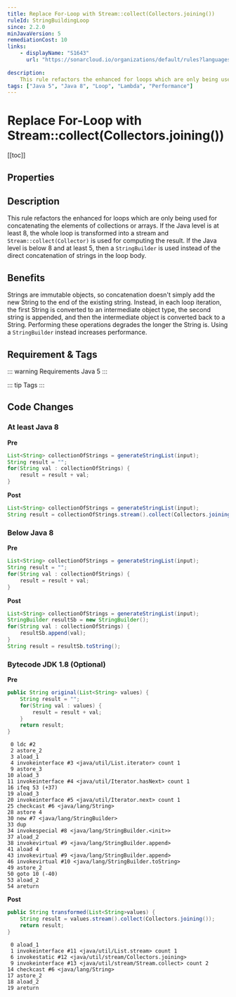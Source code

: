 ```yaml
---
title: Replace For-Loop with Stream::collect(Collectors.joining())
ruleId: StringBuildingLoop
since: 2.2.0
minJavaVersion: 5
remediationCost: 10
links:
    - displayName: "S1643"
      url: "https://sonarcloud.io/organizations/default/rules?languages=java&open=java%3AS1643&q=S1643"
    
description:
    This rule refactors the enhanced for loops which are only being used for concatenating the elements of collections or arrays.
tags: ["Java 5", "Java 8", "Loop", "Lambda", "Performance"]
---
```


# Replace For-Loop with Stream::collect(Collectors.joining())

[[toc]]

## Properties

<RuleProperties />


## Description

This rule refactors the enhanced for loops which are only being used for concatenating the elements of collections or arrays.
If the Java level is at least 8, the whole loop is transformed into a stream and `Stream::collect(Collector)` is used for computing the result.
If the Java level is below 8 and at least 5, then a `StringBuilder` is used instead of the direct concatenation of strings in the loop body.

## Benefits
Strings are immutable objects, so concatenation doesn't simply add the new String to the end of the existing string.
Instead, in each loop iteration, the first String is converted to an intermediate object type, the second string is appended, and then the intermediate object is converted back to a String.
Performing these operations degrades the longer the String is. Using a `StringBuilder` instead increases performance.

## Requirement & Tags

::: warning Requirements
Java 5
:::

::: tip Tags
<TagLinks />
:::

## Code Changes

### At least Java 8

__Pre__
```java
List<String> collectionOfStrings = generateStringList(input);
String result = "";
for(String val : collectionOfStrings) {
    result = result + val;
}
```

__Post__
```java
List<String> collectionOfStrings = generateStringList(input);
String result = collectionOfStrings.stream().collect(Collectors.joining());
```

### Below Java 8

__Pre__
```java
List<String> collectionOfStrings = generateStringList(input);
String result = "";
for(String val : collectionOfStrings) {
    result = result + val;
}
```

__Post__
```java
List<String> collectionOfStrings = generateStringList(input);
StringBuilder resultSb = new StringBuilder();
for(String val : collectionOfStrings) {
    resultSb.append(val);
}
String result = resultSb.toString();
```

### Bytecode JDK 1.8 (Optional)

__Pre__
```java
public String original(List<String> values) {
    String result = "";
    for(String val : values) {
        result = result + val;
    }
    return result;
}
```

```
 0 ldc #2
 2 astore_2
 3 aload_1
 4 invokeinterface #3 <java/util/List.iterator> count 1
 9 astore_3
10 aload_3
11 invokeinterface #4 <java/util/Iterator.hasNext> count 1
16 ifeq 53 (+37)
19 aload_3
20 invokeinterface #5 <java/util/Iterator.next> count 1
25 checkcast #6 <java/lang/String>
28 astore 4
30 new #7 <java/lang/StringBuilder>
33 dup
34 invokespecial #8 <java/lang/StringBuilder.<init>>
37 aload_2
38 invokevirtual #9 <java/lang/StringBuilder.append>
41 aload 4
43 invokevirtual #9 <java/lang/StringBuilder.append>
46 invokevirtual #10 <java/lang/StringBuilder.toString>
49 astore_2
50 goto 10 (-40)
53 aload_2
54 areturn
```

__Post__
```java
public String transformed(List<String>values) {
    String result = values.stream().collect(Collectors.joining());
    return result;
}
```

```
 0 aload_1
 1 invokeinterface #11 <java/util/List.stream> count 1
 6 invokestatic #12 <java/util/stream/Collectors.joining>
 9 invokeinterface #13 <java/util/stream/Stream.collect> count 2
14 checkcast #6 <java/lang/String>
17 astore_2
18 aload_2
19 areturn
```

<VersionNotice />

